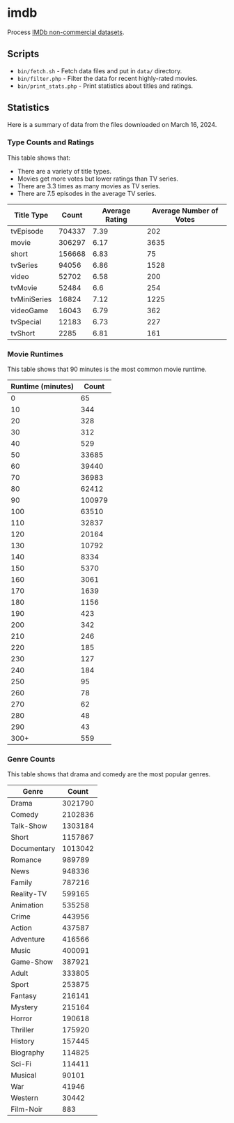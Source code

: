 # imdb
Process [IMDb non-commercial datasets](https://developer.imdb.com/non-commercial-datasets/).

## Scripts
* `bin/fetch.sh` - Fetch data files and put in `data/` directory.
* `bin/filter.php` - Filter the data for recent highly-rated movies.
* `bin/print_stats.php` - Print statistics about titles and ratings.

## Statistics

Here is a summary of data from the files downloaded on March 16, 2024.

### Type Counts and Ratings

This table shows that:
* There are a variety of title types.
* Movies get more votes but lower ratings than TV series.
* There are 3.3 times as many movies as TV series.
* There are 7.5 episodes in the average TV series.

| Title Type | Count | Average Rating | Average Number of Votes |
|------------|-------|----------------|-------------------------|
| tvEpisode | 704337 | 7.39 | 202 |
| movie | 306297 | 6.17 | 3635 |
| short | 156668 | 6.83 | 75 |
| tvSeries | 94056 | 6.86 | 1528 |
| video | 52702 | 6.58 | 200 |
| tvMovie | 52484 | 6.6 | 254 |
| tvMiniSeries | 16824 | 7.12 | 1225 |
| videoGame | 16043 | 6.79 | 362 |
| tvSpecial | 12183 | 6.73 | 227 |
| tvShort | 2285 | 6.81 | 161 |

### Movie Runtimes

This table shows that 90 minutes is the most common movie runtime.

| Runtime (minutes) | Count |
|-------------------|-------|
| 0 | 65 |
| 10 | 344 |
| 20 | 328 |
| 30 | 312 |
| 40 | 529 |
| 50 | 33685 |
| 60 | 39440 |
| 70 | 36983 |
| 80 | 62412 |
| 90 | 100979 |
| 100 | 63510 |
| 110 | 32837 |
| 120 | 20164 |
| 130 | 10792 |
| 140 | 8334 |
| 150 | 5370 |
| 160 | 3061 |
| 170 | 1639 |
| 180 | 1156 |
| 190 | 423 |
| 200 | 342 |
| 210 | 246 |
| 220 | 185 |
| 230 | 127 |
| 240 | 184 |
| 250 | 95 |
| 260 | 78 |
| 270 | 62 |
| 280 | 48 |
| 290 | 43 |
| 300+ | 559 |

### Genre Counts

This table shows that drama and comedy are the most popular genres.

| Genre | Count |
|-------|-------|
| Drama | 3021790 |
| Comedy | 2102836 |
| Talk-Show | 1303184 |
| Short | 1157867 |
| Documentary | 1013042 |
| Romance | 989789 |
| News | 948336 |
| Family | 787216 |
| Reality-TV | 599165 |
| Animation | 535258 |
| Crime | 443956 |
| Action | 437587 |
| Adventure | 416566 |
| Music | 400091 |
| Game-Show | 387921 |
| Adult | 333805 |
| Sport | 253875 |
| Fantasy | 216141 |
| Mystery | 215164 |
| Horror | 190618 |
| Thriller | 175920 |
| History | 157445 |
| Biography | 114825 |
| Sci-Fi | 114411 |
| Musical | 90101 |
| War | 41946 |
| Western | 30442 |
| Film-Noir | 883 |

